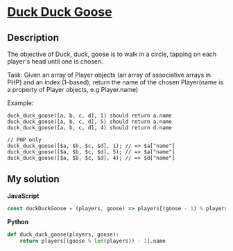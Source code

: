 # [Duck Duck Goose](https://www.codewars.com/kata/582e0e592029ea10530009ce)

## Description

The objective of Duck, duck, goose is to walk in a circle, tapping on each player's head until one is chosen.

Task: Given an array of Player objects (an array of associative arrays in PHP) and an index (1-based), return the name of the chosen Player(name is a property of Player objects, e.g Player.name)

Example:

```
duck_duck_goose([a, b, c, d], 1) should return a.name
duck_duck_goose([a, b, c, d], 5) should return a.name
duck_duck_goose([a, b, c, d], 4) should return d.name
```

```
// PHP only
duck_duck_goose([$a, $b, $c, $d], 1); // => $a["name"]
duck_duck_goose([$a, $b, $c, $d], 5); // => $a["name"]
duck_duck_goose([$a, $b, $c, $d], 4); // => $d["name"]
```

## My solution

**JavaScript** 

```js
const duckDuckGoose = (players, goose) => players[(goose - 1) % players.length].name;
```

**Python**

```py
def duck_duck_goose(players, goose):
    return players[(goose % len(players)) - 1].name
```
